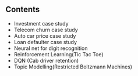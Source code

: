 ## Contents

- Investment case study
- Telecom churn case study
- Auto car price case study
- Loan defaulter case study
- Neural net for digit recognition
- Reinforcement Learning(Tic Tac Toe)
- DQN (Cab driver retention)
- Topic Modelling(Restricted Boltzmann Machines)


